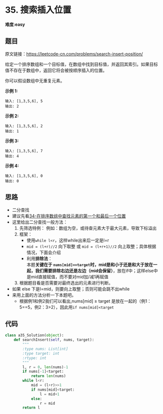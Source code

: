 # 35. 搜索插入位置
**难度:easy**
## 题目
原文链接：https://leetcode-cn.com/problems/search-insert-position/

给定一个排序数组和一个目标值，在数组中找到目标值，并返回其索引。如果目标值不存在于数组中，返回它将会被按顺序插入的位置。

你可以假设数组中无重复元素。

**示例 1:**
```
输入: [1,3,5,6], 5
输出: 2
```
**示例 2:**
```
输入: [1,3,5,6], 2
输出: 1
```
**示例 3:**
```
输入: [1,3,5,6], 7
输出: 4
```
**示例 4:**
```
输入: [1,3,5,6], 0
输出: 0
```
## 思路
* 二分查找
* 建议先看[34-在排序数组中查找元素的第一个和最后一个位置](https://github.com/czzbb/leetcode-python/blob/master/code/0034-%E5%9C%A8%E6%8E%92%E5%BA%8F%E6%95%B0%E7%BB%84%E4%B8%AD%E6%9F%A5%E6%89%BE%E5%85%83%E7%B4%A0%E7%9A%84%E7%AC%AC%E4%B8%80%E4%B8%AA%E5%92%8C%E6%9C%80%E5%90%8E%E4%B8%80%E4%B8%AA%E4%BD%8D%E7%BD%AE.md)
* 这里给出二分查找一般方法：
  1. 先筛选特例：
    例如：数组为空，或待查元素大于最大元素，导致下标溢出
  2. 框架：
      * 使用`while l<r`，这样while出来后一定是l=r
      * `mid = (l+r)//2` 向下取整 或  `mid = (l+r+1)//2` 向上取整；具体根据情况，下面会介绍
      * 利用**排除法**：  
        本题**关键在于 `nums[mid]==target`时，mid是和小于还是和大于放在一起，我们需要排除右边还是左边（mid会保留）**，放在if中；这样else中是mid直接赋值，而不要对mid加/减1再赋值
  3. 根据题目看是否需要对最终选出的元素进行判断。
* 如果 else 下是l=mid，则要向上取整；否则可能会跳不出while
* 来用上面的方法分析一下本题吧。
  * 根据例1和例2我们可以看出,nums[mid] ≥ target 是放在一起的（例1：5==5，例2：3>2），因此用`if nums[mid]<target`


## 代码
```python
class a35_Solution(object):
    def searchInsert(self, nums, target):
        """
        :type nums: List[int]
        :type target: int
        :rtype: int
        """
        l, r = 0, len(nums)-1
        if nums[-1]<target:
            return len(nums)
        while l<r:
            mid = (l+r)>>1
            if nums[mid]<target:
                l = mid+1
            else:
                r = mid
        return l
```
